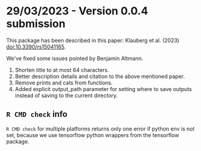 # 29/03/2023 - Version 0.0.4 submission

This package has been described in this paper: Klauberg et al. (2023) <doi:10.3390/rs15041165>.

We've fixed some issues
  pointed by Benjamin Altmann.

1) Shorten title to at most 64 characters.
2) Better description details and citation to the above mentioned paper.
3) Remove prints and cats from functions.
4) Added explicit output_path parameter for setting where to save outputs instead of saving to the current directory.

## `R CMD check` info

`R CMD check` for multiple platforms returns only one error if python env is not set, because we use tensorflow python wrappers from the tensorflow package. 